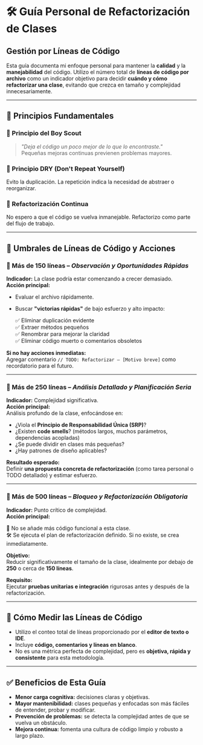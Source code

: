 # 🛠️ Guía Personal de Refactorización de Clases  
## Gestión por Líneas de Código

Esta guía documenta mi enfoque personal para mantener la **calidad** y la **manejabilidad** del código. Utilizo el número total de **líneas de código por archivo** como un indicador objetivo para decidir **cuándo y cómo refactorizar una clase**, evitando que crezca en tamaño y complejidad innecesariamente.

---

## 📌 Principios Fundamentales

### 🔹 Principio del Boy Scout  
> *"Deja el código un poco mejor de lo que lo encontraste."*  
Pequeñas mejoras continuas previenen problemas mayores.

### 🔹 Principio DRY (Don't Repeat Yourself)  
Evito la duplicación. La repetición indica la necesidad de abstraer o reorganizar.

### 🔹 Refactorización Continua  
No espero a que el código se vuelva inmanejable. Refactorizo como parte del flujo de trabajo.

---

## 📏 Umbrales de Líneas de Código y Acciones

### 🔸 Más de **150 líneas** – *Observación y Oportunidades Rápidas*
**Indicador:** La clase podría estar comenzando a crecer demasiado.  
**Acción principal:**  
- Evaluar el archivo rápidamente.
- Buscar **"victorias rápidas"** de bajo esfuerzo y alto impacto:

  ✅ Eliminar duplicación evidente  
  ✅ Extraer métodos pequeños  
  ✅ Renombrar para mejorar la claridad  
  ✅ Eliminar código muerto o comentarios obsoletos  

**Si no hay acciones inmediatas:**  
Agregar comentario `// TODO: Refactorizar – [Motivo breve]` como recordatorio para el futuro.

---

### 🔸 Más de **250 líneas** – *Análisis Detallado y Planificación Seria*
**Indicador:** Complejidad significativa.  
**Acción principal:**  
Análisis profundo de la clase, enfocándose en:

- ¿Viola el **Principio de Responsabilidad Única (SRP)**?  
- ¿Existen **code smells**? (métodos largos, muchos parámetros, dependencias acopladas)  
- ¿Se puede dividir en clases más pequeñas?  
- ¿Hay patrones de diseño aplicables?

**Resultado esperado:**  
Definir **una propuesta concreta de refactorización** (como tarea personal o TODO detallado) y estimar esfuerzo.

---

### 🔴 Más de **500 líneas** – *Bloqueo y Refactorización Obligatoria*
**Indicador:** Punto crítico de complejidad.  
**Acción principal:**

🚫 No se añade más código funcional a esta clase.  
🛠️ Se ejecuta el plan de refactorización definido. Si no existe, se crea inmediatamente.

**Objetivo:**  
Reducir significativamente el tamaño de la clase, idealmente por debajo de **250** o cerca de **150 líneas**.

**Requisito:**  
Ejecutar **pruebas unitarias e integración** rigurosas antes y después de la refactorización.

---

## 📐 Cómo Medir las Líneas de Código

- Utilizo el conteo total de líneas proporcionado por el **editor de texto o IDE**.
- Incluye **código, comentarios y líneas en blanco**.
- No es una métrica perfecta de complejidad, pero es **objetiva, rápida y consistente** para esta metodología.

---

## ✅ Beneficios de Esta Guía

- **Menor carga cognitiva:** decisiones claras y objetivas.
- **Mayor mantenibilidad:** clases pequeñas y enfocadas son más fáciles de entender, probar y modificar.
- **Prevención de problemas:** se detecta la complejidad antes de que se vuelva un obstáculo.
- **Mejora continua:** fomenta una cultura de código limpio y robusto a largo plazo.
